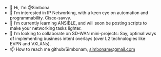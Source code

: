 - 👋 Hi, I’m @Simbona
- 👀 I’m interested in IP Networking, with a keen eye on automation and programmability. Cisco-savvy. 
- 🌱 I’m currently learning ANSIBLE, and will soon be posting scripts to make your networking tasks lighter.
- 💞️ I’m looking to collaborate on SD-WAN mini-projects: Say, optimal ways of implementing business intent overlays (over L2 technologies like EVPN and VXLANs). 
- 📫 How to reach me github/Simbonam, simbonam@gmail.com

<!---
Simbona/Simbona is a ✨ special ✨ repository because its `README.md` (this file) appears on your GitHub profile.
You can click the Preview link to take a look at your changes.
--->
